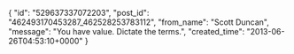 {
   "id": "529637337072203",
   "post_id": "462493170453287_462528253783112",
   "from_name": "Scott Duncan",
   "message": "You have value. Dictate the terms.",
   "created_time": "2013-06-26T04:53:10+0000"
 }
